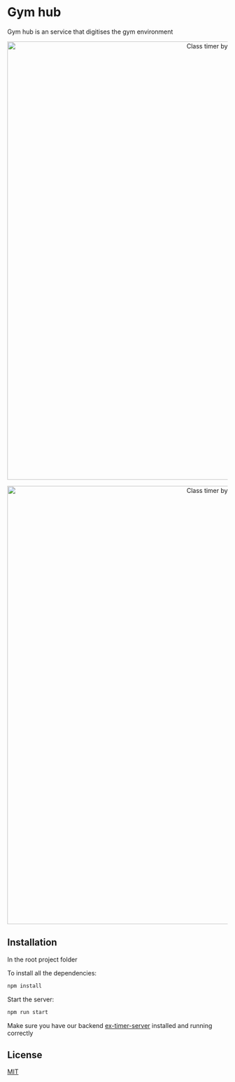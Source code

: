 # Gym hub

Gym hub is an service that digitises the gym environment 
  
 
<p align="center">
  <img src="https://i.ibb.co/z6nYyFs/Screenshot-2020-11-20-at-10-59-13.png" alt="Class timer by Jakob Clausen" width="1000">
</p> 

<p align="center">
  <img src="https://i.ibb.co/HXHh8q4/backoffice.png" alt="Class timer by Jakob Clausen" width="1000">
</p> 

## Installation


In the root project folder

To install all the dependencies:
```bash
npm install
```

Start the server:
```bash
npm run start
```
Make sure you have our backend [ex-timer-server](https://github.com/JakobClausen/ex-timer-server) installed and running correctly


## License
[MIT](https://choosealicense.com/licenses/mit/)
